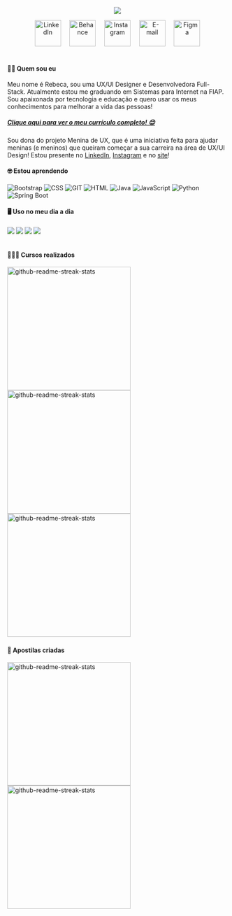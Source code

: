 <p align="center"> 
    <img src="https://readme-typing-svg.herokuapp.com?font=Poppins&size=24&color=CDE1FF&center=true&vCenter=true&lines=UX%2FUI+Designer;Full-Stack+Developer"(https://git.io/typing-svg>
 </p>

<p align="center">
  <a href="https://www.linkedin.com/in/becabelin" alt="LinkedIn"><img width="60px" alt="LinkedIn" title="LinkedIn" src="https://user-images.githubusercontent.com/69727594/169367244-2f63a8bc-def6-4969-b358-73ef373b06e9.png"/></a>
  &#8287;&#8287;&#8287;
  <a href="https://www.behance.net/becabelin"><img width="60px" alt="Behance" title="Behance" src="https://user-images.githubusercontent.com/69727594/169367939-ee9fc31e-81d1-44ff-ba4a-d54619c014e7.png"></a>
  &#8287;&#8287;&#8287;
  <a href="https://www.instagram.com/meninadeux"><img width="60px" alt="Instagram" title="Instagram" src="https://user-images.githubusercontent.com/69727594/169368045-174edc56-78b3-4b7a-be4d-2049f332c5bc.png"/></a>
  &#8287;&#8287;&#8287;
  <a href="mailto:becabelin@gmail.com"><img width="60px" alt="E-mail" title="E-mail" src="https://user-images.githubusercontent.com/69727594/169368168-80f982c1-b18d-40b3-92fd-0a5a26705505.png"/></a>
  &#8287;&#8287;&#8287;
  <a href="figma.com/@becabelin"><img width="60px" alt="Figma" title="Figma" src="https://user-images.githubusercontent.com/69727594/169368449-161d9a5c-0e46-46bc-ac67-2c025b3af80a.png"/></a>
</p>

#

#### 👧🏻 Quem sou eu
Meu nome é Rebeca, sou uma UX/UI Designer e Desenvolvedora Full-Stack. Atualmente estou me graduando em Sistemas para Internet na FIAP. Sou apaixonada por tecnologia e educação e quero usar os meus conhecimentos para melhorar a vida das pessoas!
##### [Clique aqui para ver o meu currículo completo! 😊](https://github.com/becabelin/curriculo)

Sou dona do projeto Menina de UX, que é uma iniciativa feita para ajudar meninas (e meninos) que queiram começar a sua carreira na área de UX/UI Design! Estou presente no [LinkedIn](https://www.linkedin.com/company/meninadeux), [Instagram](https://www.instagram.com/meninadeux/) e no [site](https://meninadeux.com)!

#### 🤓 Estou aprendendo
<p align="left">
<img align="center" src="https://img.shields.io/badge/Bootstrap-563D7C?style=for-the-badge&logo=bootstrap&logoColor=white&color=0F5F8C" alt="Bootstrap" title="Bootstrap">
<!-- <img align="center" src="https://img.shields.io/badge/c%23-%23239120.svg?style=for-the-badge&logo=c-sharp&logoColor=white&color=0F5F8C" alt="C#" title="C#"> -->
<img align="center" src="https://img.shields.io/badge/CSS-1572B6?style=for-the-badge&logo=css3&logoColor=white&color=0F5F8C" alt="CSS" title="CSS">
<img align="center" src="https://img.shields.io/badge/git-%23F05033.svg?style=for-the-badge&logo=git&logoColor=white&color=0F5F8C" alt="GIT" title="GIT">
<img align="center" src="https://img.shields.io/badge/HTML-E34F26?style=for-the-badge&logo=html5&logoColor=white&color=0F5F8C" alt="HTML" title="HTML">
<img align="center" src="https://img.shields.io/badge/Java-ED8B00?style=for-the-badge&logo=java&logoColor=white&color=0F5F8C" alt="Java" title="Java">
<img align="center" src="https://img.shields.io/badge/JavaScript-323330?style=for-the-badge&logo=javascript&logoColor=white&color=0F5F8C" alt="JavaScript" title="JavaScript">
<img align="center" src="https://img.shields.io/badge/Python-FFD43B?style=for-the-badge&logo=python&logoColor=white&color=0F5F8C" alt="Python" title="Python">
<img align="center" src="https://img.shields.io/badge/Spring_Boot-F2F4F9?style=for-the-badge&logo=spring-boot&logoColor=white&color=0F5F8C" alt="Spring Boot" title="Spring Boot">
</p>

#### 🖥️ Uso no meu dia a dia

<a href="" target="_blank" alt="Figma" title="Figma"><img align="center" src="https://img.shields.io/badge/figma-%23F24E1E.svg?style=for-the-badge&logo=figma&logoColor=white&color=0F5F8C"></a>
<a href="" target="_blank" alt="VS Code" title="VS Code"><img align="center" src="https://img.shields.io/badge/Visual%20Studio%20Code-0078d7.svg?style=for-the-badge&logo=visual-studio-code&logoColor=white&color=0F5F8C"></a>
<a href="" target="_blank" alt="IntelliJ IDEA" title="IntelliJ IDEA"><img align="center" src="https://img.shields.io/badge/IntelliJ_IDEA-000000.svg?style=for-the-badge&logo=intellij-idea&logoColor=white&color=0F5F8C"></a>
<a href="" target="_blank" alt="Postman" title="Postman"><img align="center" src="https://img.shields.io/badge/Postman-FF6C37?style=for-the-badge&logo=Postman&logoColor=white&color=0F5F8C"></a>
<!-- <a href="" target="_blank" alt="Adobe XD" title="Adobe XD"><img align="center" src="https://img.shields.io/badge/Adobe%20XD-470137?style=for-the-badge&logo=Adobe%20XD&logoColor=white&color=0F5F8C"></a> -->
<!-- <a href="" target="_blank" alt="Visual Studio" title="Visual Studio"><img align="center" src="https://img.shields.io/badge/Visual%20Studio-5C2D91.svg?style=for-the-badge&logo=visual-studio&logoColor=white&color=0F5F8C"></a> -->
<!-- <a href="" target="_blank" alt="MongoDB" title="MongoDB"><img align="center" src="https://img.shields.io/badge/MongoDB-4EA94B?style=for-the-badge&logo=mongodb&logoColor=white&color=0F5F8C"></a> -->

#
#### 👩🏻‍💻 Cursos realizados
<p align="left">
    <a href="https://github.com/becabelin/bootcamp-python"><img width="282" src="https://denvercoder1-github-readme-stats.vercel.app/api/pin/?username=becabelin&repo=bootcamp-python&theme=react&bg_color=0D1117&title_color=F0F6FF&icon_color=F8D866&show_icons=false" alt="github-readme-streak-stats"></a>
   <a href="https://github.com/becabelin/tech-ta-on"><img width="282" src="https://denvercoder1-github-readme-stats.vercel.app/api/pin/?username=becabelin&repo=tech-ta-on&theme=react&bg_color=0D1117&title_color=F0F6FF&icon_color=F8D866&show_icons=false" alt="github-readme-streak-stats"></a>
  <a href="https://github.com/becabelin/construdelas-gama"><img width="282" src="https://denvercoder1-github-readme-stats.vercel.app/api/pin/?username=becabelin&repo=construdelas-gama&theme=react&bg_color=0D1117&title_color=F0F6FF&icon_color=F8D866&show_icons=false" alt="github-readme-streak-stats"></a>&#8287;
</p>

#### 📔 Apostilas criadas
<p align="left">
  <a href="https://github.com/becabelin/apostila-de-http"><img width="282" src="https://denvercoder1-github-readme-stats.vercel.app/api/pin/?username=becabelin&repo=apostila-de-http&theme=react&bg_color=0D1117&title_color=F0F6FF&icon_color=F8D866&show_icons=false" alt="github-readme-streak-stats"></a>
  <a href="https://github.com/becabelin/apostila-git-github"><img width="282" src="https://denvercoder1-github-readme-stats.vercel.app/api/pin/?username=becabelin&repo=apostila-git-github&theme=react&bg_color=0D1117&title_color=F0F6FF&icon_color=F8D866&show_icons=false" alt="github-readme-streak-stats"></a>&#8287;
</p>
